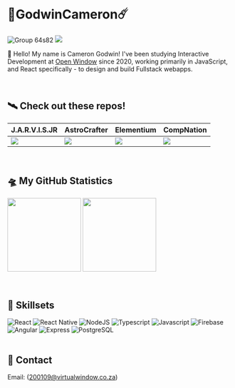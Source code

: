 # 🌌GodwinCameron☄️

![Group 64s82](https://github.com/user-attachments/assets/44056da9-eba7-4108-925d-2eb43d508fd5)
![](https://komarev.com/ghpvc/?username=GodwinCameron&style=for-the-badge&color=green)
 
🚀 Hello! My name is Cameron Godwin! I've been studying Interactive Development at [Open Window](https://www.openwindow.co.za) since 2020, working primarily in JavaScript, and React specifically - to design and build Fullstack webapps.

<br/>

## 🛰️ Check out these repos!


| J.A.R.V.I.S.JR | AstroCrafter | Elementium | CompNation |
|--------|--------|--------|--------|
| <a href="https://github.com/GodwinCameron/JARVIS-JR"><img src="https://github-readme-stats.vercel.app/api/pin/?username=GodwinCameron&repo=JARVIS-JR&theme=highcontrast" /></a> | <a href="https://github.com/GodwinCameron/AstroCrafter"><img src="https://github-readme-stats.vercel.app/api/pin/?username=GodwinCameron&repo=AstroCrafter&theme=highcontrast" /></a> | <a href="https://github.com/Bladeyboy54/Elementium-frontend"><img src="https://github-readme-stats.vercel.app/api/pin/?username=Bladeyboy54&repo=Elementium-frontend&theme=highcontrast" /></a> | <a href="https://github.com/GodwinCameron/CompNation"><img src="https://github-readme-stats.vercel.app/api/pin/?username=GodwinCameron&repo=CompNation&theme=highcontrast" /></a> |
<br/>

## 🛸 My GitHub Statistics
<div>
  <p>
    <img src="https://github-readme-stats.vercel.app/api?username=GodwinCameron&show_icons=true&theme=highcontrast" height="165" />
    <img src="https://github-readme-stats.vercel.app/api/top-langs/?username=GodwinCameron&layout=donut&theme=highcontrast" height="165" />
  </p>
</div>
<br/>

## 💪 Skillsets
![React](https://img.shields.io/badge/React-20232A?style=for-the-badge&logo=react&logoColor=61DAFB)
![React Native](https://img.shields.io/badge/react_native-%2320232a.svg?style=for-the-badge&logo=react&logoColor=%2361DAFB)
![NodeJS](https://img.shields.io/badge/Node%20js-339933?style=for-the-badge&logo=nodedotjs&logoColor=white)
![Typescript](https://img.shields.io/badge/TypeScript-007ACC?style=for-the-badge&logo=typescript&logoColor=white)
![Javascript](https://img.shields.io/badge/JavaScript-323330?style=for-the-badge&logo=javascript&logoColor=F7DF1E)
![Firebase](https://img.shields.io/badge/firebase-a08021?style=for-the-badge&logo=firebase&logoColor=blue)
![Angular](https://img.shields.io/badge/Angular-DD0031?style=for-the-badge&logo=angular&logoColor=yellow)
![Express](https://img.shields.io/badge/Express%20js-000000?style=for-the-badge&logo=express&logoColor=white)
![PostgreSQL](https://img.shields.io/badge/PostgreSQL-316192?style=for-the-badge&logo=postgresql&logoColor=white)
<br/>
<br/>

## 📡 Contact
Email: (200109@virtualwindow.co.za)

